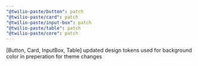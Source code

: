 ```yaml
---
"@twilio-paste/button": patch
"@twilio-paste/card": patch
"@twilio-paste/input-box": patch
"@twilio-paste/table": patch
"@twilio-paste/core": patch
---
```


[Button, Card, InputBox, Table] updated design tokens used for background color in preperation for theme changes
